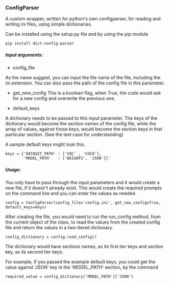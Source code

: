 ### ConfigParser
A custom wrapper, written for python's own configparser, for reading and writing ini files, using simple dictionaries.

Can be installed using the setup.py file and by using the pip module

    pip install dict-config-parser

##### Input arguments:


* config_file

As the name suggest, you can input the file name of the file, including the ini extension. 
You can also pass the path of the config file in this parameter.
  
  * get_new_config
  This is a boolean flag, when True, the code would ask for a new config and overwrite the previous one.
  
  * default_keys
  
  A dictionary needs to be passed to this input parameter. The keys of the dictionary would become the section names of the config file, while the array of values, against those keys, would become the section keys in that particular section. (See the test case for understanding)
  
  A sample default keys might look this.
  
    keys = {'DATASET_PATH' : ['VOC' , 'COCO'],
            'MODEL_PATH'   : ['WEIGHTS', 'JSON']}'

                        
##### Usage:

You only have to pass through the input parameters and it would create a new file, if it doesn't already exist. 
This would create the required prompts on the command line and you can enter the values as needed.

    config = ConfigParser(config_file='config.ini', get_new_config=True, default_keys=keys)


After creating the file, you would need to run the run_config method, from the current object of the class, to read the values 
from the created config file and return the values in a two-tiered dictionary.

    config_dictionary = config.read_config()

The dictionary would have sections names, as its first tier keys and section key, as its second tier keys.
 
For example, if you passed the example default keys, you could get the value against 'JSON' key in the 'MODEL_PATH' section,
by the command 
 
    required_value = config_dictionary['MODEL_PATH']['JSON']
